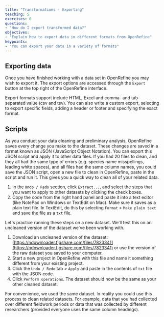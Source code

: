 ```yaml
---
title: "Transformations - Exporting"
teaching: 5
exercises: 0
questions:
- "How do I export transformed data?"
objectives:
- "Explain how to export data in different formats from OpenRefine"
keypoints:
- "You can export your data in a variety of formats"
---
```


## Exporting data
Once you have finished working with a data set in OpenRefine you may wish to export it. The export options are accessed through the ```Export``` button at the top right of the OpenRefine interface.

Export formats support include HTML, Excel and comma- and tab-separated value (csv and tsv). You can also write a custom export, selecting to export specific fields, adding a header or footer and specifying the exact format.

## Scripts

As you conduct your data cleaning and preliminary analysis, OpenRefine saves every change you make to the dataset. These 
changes are saved in a format known as JSON (JavaScript Object Notation). You can export this JSON script and apply it to other data files. If you had 20 files to clean, and they all had the same type of errors (e.g. species name misspellings, leading white spaces), and all
files had the same column names, you could save the JSON script, open a new file to clean in OpenRefine, paste in the script and run it.
This gives you a quick way to clean all of your related data.

1. In the `Undo / Redo` section, click `Extract...`, and select the steps that you want to apply to other datasets by clicking the check boxes. 
2. Copy the code from the right hand panel and paste it into a text editor (like NotePad on Windows or TextEdit on Mac). Make sure it saves as a plain text file. In TextEdit, do this by selecting `Format` > `Make plain text` and save the file as a `txt` file. 

Let's practice running these steps on a new dataset. We'll test this on an uncleaned version of the dataset we've been working with. 

1. Download an uncleaned version of the dataset: [https://ndownloader.figshare.com/files/7823341](https://ndownloader.figshare.com/files/7823341) or use the version of the raw dataset you saved to your computer.  
2. Start a new project in OpenRefine with this file and name it something different from your existing project.  
3. Click the `Undo / Redo` tab > `Apply` and paste in the contents of `txt` file with the JSON code. 
4. Click `Perform operations`. The dataset should now be the same as your other cleaned dataset.

For convenience, we used the same dataset. In reality you could use this process to clean related datasets. For example, data that you had collected over different fieldwork periods or data that was collected by different researchers (provided everyone uses the same column headings). 
